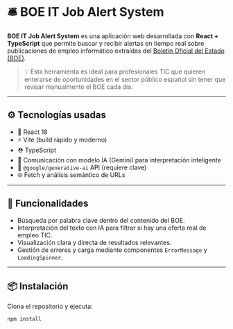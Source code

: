 # 🛎️ BOE IT Job Alert System

**BOE IT Job Alert System** es una aplicación web desarrollada con **React + TypeScript** que permite buscar y recibir alertas en tiempo real sobre publicaciones de empleo informático extraídas del [Boletín Oficial del Estado (BOE)](https://boe.es).

> 💡 Esta herramienta es ideal para profesionales TIC que quieren enterarse de oportunidades en el sector público español sin tener que revisar manualmente el BOE cada día.

---

## ⚙️ Tecnologías usadas

- 🧩 React 18
- ⚡ Vite (build rápido y moderno)
- ⛑️ TypeScript
- 📡 Comunicación con modelo IA (Gemini) para interpretación inteligente
- 🧠 `@google/generative-ai` API (requiere clave)
- 🌐 Fetch y análisis semántico de URLs

---

## 🚀 Funcionalidades

- Búsqueda por palabra clave dentro del contenido del BOE.
- Interpretación del texto con IA para filtrar si hay una oferta real de empleo TIC.
- Visualización clara y directa de resultados relevantes.
- Gestión de errores y carga mediante componentes `ErrorMessage` y `LoadingSpinner`.

---

## 📦 Instalación

Clona el repositorio y ejecuta:

```bash
npm install
